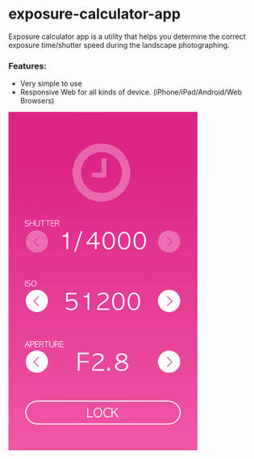 # exposure-calculator-app
Exposure calculator app is a utility that helps you determine the correct exposure time/shutter speed during the landscape photographing.

### Features:
- Very simple to use
- Responsive Web for all kinds of device. (iPhone/iPad/Android/Web Browsers)

<img src="https://github.com/justin3737/exposure-calculator-app/blob/master/src/assets/img/exposure-cal.png?raw=true" width="375">
